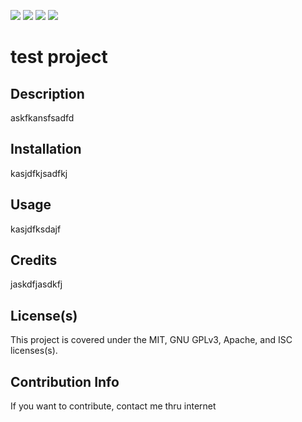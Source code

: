 ![](https://img.shields.io/apm/l/vim-mode) ![](https://img.shields.io/badge/license-GNU%20GPLv3-brightgreen) ![](https://img.shields.io/aur/license/android-studio) ![](https://img.shields.io/badge/license-ISC-brightgreen) 
# test project
## Description
askfkansfsadfd
## Installation
kasjdfkjsadfkj
## Usage
kasjdfksdajf
## Credits
jaskdfjasdkfj
## License(s)
This project is covered under the MIT, GNU GPLv3, Apache, and ISC licenses(s).
## Contribution Info
If you want to contribute, contact me thru internet
